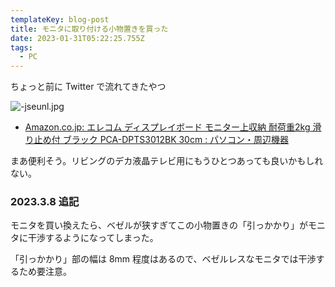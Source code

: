 ```yaml
---
templateKey: blog-post
title: モニタに取り付ける小物置きを買った
date: 2023-01-31T05:22:25.755Z
tags:
  - PC
---
```

ちょっと前に Twitter で流れてきたやつ

![-jseunl.jpg](/img/2023-01-31-01GR34F1T7GVRBQ3XJ7TKM5N00.png)

- [Amazon.co.jp: エレコム ディスプレイボード モニター上収納 耐荷重2kg 滑り止め付 ブラック PCA-DPTS3012BK 30cm : パソコン・周辺機器](https://www.amazon.co.jp/dp/B08DCMWVSW/?tag=oku2008-22)

まあ便利そう。リビングのデカ液晶テレビ用にもうひとつあっても良いかもしれない。

### 2023.3.8 追記

モニタを買い換えたら、ベゼルが狭すぎてこの小物置きの「引っかかり」がモニタに干渉するようになってしまった。

「引っかかり」部の幅は 8mm 程度はあるので、ベゼルレスなモニタでは干渉するため要注意。